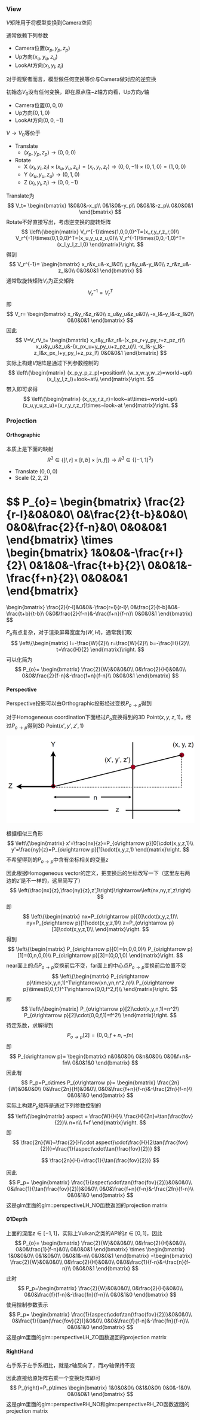 ### View

$V$矩阵用于将模型变换到Camera空间

通常依赖下列参数

- Camera位置$(x_p,y_p,z_p)$
- Up方向$(x_u,y_u,z_u)$
- LookAt方向$(x_l,y_l,z_l)$

对于观察者而言，模型做任何变换等价与Camera做对应的逆变换

初始态$V_{0}$没有任何变换，即在原点往$-z$轴方向看，Up方向$y$轴

- Camera位置$(0,0,0)$
- Up方向$(0,1,0)$
- LookAt方向$(0,0,-1)$

$V\rightarrow V_{0}$等价于

- Translate 
  - $(x_p,y_p,z_p)\rightarrow (0,0,0)$
- Rotate
  - X  $(x_l,y_l,z_l)\times(x_u,y_u,z_u)=(x_r,y_r,z_r) \rightarrow (0,0,-1)\times (0,1,0)=(1,0,0)$
  - Y $(x_u,y_u,z_u) \rightarrow(0,1,0)$
  - Z $(x_l,y_l,z_l) \rightarrow(0,0,-1)$

Translate为
$$
V_t=
\begin{bmatrix}
1&0&0&-x_p\\
0&1&0&-y_p\\
0&0&1&-z_p\\
0&0&0&1
\end{bmatrix}
$$
Rotate不好直接写出，考虑逆变换的旋转矩阵
$$
\left\{\begin{matrix}
V_r^{-1}\times(1,0,0,0)^T=(x_r,y_r,z_r,0)\\
V_r^{-1}\times(0,1,0,0)^T=(x_u,y_u,z_u,0)\\
V_r^{-1}\times(0,0,-1,0)^T=(x_l,y_l,z_l,0)
\end{matrix}\right.
$$
得到
$$
V_r^{-1}=
\begin{bmatrix}
x_r&x_u&-x_l&0\\
y_r&y_u&-y_l&0\\
z_r&z_u&-z_l&0\\
0&0&0&1
\end{bmatrix}
$$
通常取旋转矩阵$V_r$为正交矩阵
$$
V_r^{-1}=V_r^{T}
$$
即
$$
V_r=
\begin{bmatrix}
x_r&y_r&z_r&0\\
x_u&y_u&z_u&0\\
-x_l&-y_l&-z_l&0\\
0&0&0&1
\end{bmatrix}
$$
因此
$$
V=V_rV_t=
\begin{bmatrix}
x_r&y_r&z_r&-(x_px_r+y_py_r+z_pz_r)\\
x_u&y_u&z_u&-(x_px_u+y_py_u+z_pz_u)\\
-x_l&-y_l&-z_l&x_px_l+y_py_l+z_pz_l\\
0&0&0&1
\end{bmatrix}
$$
实际上构建$V$矩阵是通过下列参数控制的
$$
\left\{\begin{matrix}
(x_p,y_p,z_p)=position\\
(w_x,w_y,w_z)=world~up\\
(x_l,y_l,z_l)=look~at\\
\end{matrix}\right.
$$
带入即可求得
$$
\left\{\begin{matrix}
(x_r,y_r,z_r)=look~at\times~world~up\\
(x_u,y_u,z_u)=(x_r,y_r,z_r)\times~look~at
\end{matrix}\right.
$$

### Projection

#### Orthographic

本质上是下面的映射
$$
R^3\in\{\left[l,r\right]\times\left[t,b\right]\times\left[n,f\right]\}
\rightarrow
R^3\in\{\left[-1,1\right]^3\}
$$

- Translate $\left(0,0,0\right)$
- Scale $\left(2,2,2\right)$

$$
P_{o}=
\begin{bmatrix}
\frac{2}{r-l}&0&0&0\\
0&\frac{2}{t-b}&0&0\\
0&0&\frac{2}{f-n}&0\\
0&0&0&1
\end{bmatrix}
\times
\begin{bmatrix}
1&0&0&-\frac{r+l}{2}\\
0&1&0&-\frac{t+b}{2}\\
0&0&1&-\frac{f+n}{2}\\
0&0&0&1
\end{bmatrix}
=
\begin{bmatrix}
\frac{2}{r-l}&0&0&-\frac{r+l}{r-l}\\
0&\frac{2}{t-b}&0&-\frac{t+b}{t-b}\\
0&0&\frac{2}{f-n}&-\frac{f+n}{f-n}\\
0&0&0&1
\end{bmatrix}
$$

$P_{o}$有点复杂，对于渲染屏幕宽度为$(W,H)$，通常我们取
$$
\left\{\begin{matrix}
l=-\frac{W}{2}\\
r=\frac{W}{2}\\
b=-\frac{H}{2}\\
t=\frac{H}{2}
\end{matrix}\right.
$$
可以化简为
$$
P_{o}=
\begin{bmatrix}
\frac{2}{W}&0&0&0\\
0&\frac{2}{H}&0&0\\
0&0&\frac{2}{f-n}&-\frac{f+n}{f-n}\\
0&0&0&1
\end{bmatrix}
$$

#### Perspective

Perspective投影可以由Orthographic投影经过变换$P_{o\rightarrow p}$得到

对于Homogeneous coordination下面经过$P_{o}$变换得到的3D Point$(x,y,z,1)$，经过$P_{o\rightarrow p}$得到3D Point$(x',y',z',1)$

![](ModelTransform.assets/1.png)

根据相似三角形
$$
\left\{\begin{matrix}
x'=\frac{nx}{z}=P_{o\rightarrow p}[0]\cdot(x,y,z,1)\\
y'=\frac{ny}{z}=P_{o\rightarrow p}[1]\cdot(x,y,z,1)
\end{matrix}\right.
$$
不希望得到的$P_{o\rightarrow p}$中含有坐标相关的变量$z$

因此根据Homogeneous vector的定义，把变换后的坐标改写一下（这里左右两边的$z'$是不一样的，这里简写了）
$$
\left(\frac{nx}{z},\frac{ny}{z},z',1\right)\rightarrow\left(nx,ny,z',z\right)
$$
即
$$
\left\{\begin{matrix}
nx=P_{o\rightarrow p}[0]\cdot(x,y,z,1)\\
ny=P_{o\rightarrow p}[1]\cdot(x,y,z,1)\\
z=P_{o\rightarrow p}[3]\cdot(x,y,z,1)\\
\end{matrix}\right.
$$
得到
$$
\left\{\begin{matrix}
P_{o\rightarrow p}[0]=(n,0,0,0)\\
P_{o\rightarrow p}[1]=(0,n,0,0)\\
P_{o\rightarrow p}[3]=(0,0,1,0)
\end{matrix}\right.
$$
near面上的点$P_{o\rightarrow p}$变换前后不变，far面上的中心点$P_{o\rightarrow p}$变换前后位置不变
$$
\left\{\begin{matrix}
P_{o\rightarrow p}\times(x,y,n,1)^T\rightarrow(xn,yn,n^2,n)\\
P_{o\rightarrow p}\times(0,0,f,1)^T\rightarrow(0,0,f^2,f)\\
\end{matrix}\right.
$$
即
$$
\left\{\begin{matrix}
P_{o\rightarrow p}[2]\cdot(x,y,n,1)=n^2\\
P_{o\rightarrow p}[2]\cdot(0,0,f,1)=f^2\\
\end{matrix}\right.
$$
待定系数，求解得到
$$
P_{o\rightarrow p}[2]=(0,0,f+n,-fn)
$$
即
$$
P_{o\rightarrow p}=
\begin{bmatrix}
n&0&0&0\\
0&n&0&0\\
0&0&f+n&-fn\\
0&0&1&0
\end{bmatrix}
$$
因此有
$$
P_p=P_o\times P_{o\rightarrow p}=
\begin{bmatrix}
\frac{2n}{W}&0&0&0\\
0&\frac{2n}{H}&0&0\\
0&0&\frac{f+n}{f-n}&-\frac{2fn}{f-n}\\
0&0&1&0
\end{bmatrix}
$$
实际上构建$P_p$矩阵是通过下列参数控制的
$$
\left\{\begin{matrix}
aspect = \frac{W}{H}\\
\frac{H}{2n}=\tan(\frac{fov}{2})\\
n=n\\
f=f
\end{matrix}\right.
$$
即
$$
\frac{2n}{W}=\frac{2}{H\cdot aspect}\cdot\frac{H}{2\tan(\frac{fov}{2})}=\frac{1}{aspect\cdot\tan(\frac{fov}{2})}
$$

$$
\frac{2n}{H}=\frac{1}{\tan(\frac{fov}{2})}
$$

因此
$$
P_p=
\begin{bmatrix}
\frac{1}{aspect\cdot\tan(\frac{fov}{2})}&0&0&0\\
0&\frac{1}{\tan(\frac{fov}{2})}&0&0\\
0&0&\frac{f+n}{f-n}&-\frac{2fn}{f-n}\\
0&0&1&0
\end{bmatrix}
$$
这是glm里面的glm::perspectiveLH_NO函数返回的projection matrix

#### 01Depth

上面的深度$z\in[-1, 1]$，实际上Vulkan之类的API的$z\in[0, 1]$，因此
$$
P_{o}=
\begin{bmatrix}
\frac{2}{W}&0&0&0\\
0&\frac{2}{H}&0&0\\
0&0&\frac{1}{f-n}&0\\
0&0&0&1
\end{bmatrix}
\times
\begin{bmatrix}
1&0&0&0\\
0&1&0&0\\
0&0&1&-n\\
0&0&0&1
\end{bmatrix}
=\begin{bmatrix}
\frac{2}{W}&0&0&0\\
0&\frac{2}{H}&0&0\\
0&0&\frac{1}{f-n}&-\frac{n}{f-n}\\
0&0&0&1
\end{bmatrix}
$$
此时
$$
P_p=\begin{bmatrix}
\frac{2}{W}&0&0&0\\
0&\frac{2}{H}&0&0\\
0&0&\frac{f}{f-n}&-\frac{fn}{f-n}\\
0&0&1&0
\end{bmatrix}
$$
使用控制参数表示
$$
P_p=
\begin{bmatrix}
\frac{1}{aspect\cdot\tan(\frac{fov}{2})}&0&0&0\\
0&\frac{1}{\tan(\frac{fov}{2})}&0&0\\
0&0&\frac{f}{f-n}&-\frac{fn}{f-n}\\
0&0&1&0
\end{bmatrix}
$$
这是glm里面的glm::perspectiveLH_ZO函数返回的projection matrix

#### RightHand

右手系于左手系相比，就是$z$轴反向了，而$xy$轴保持不变

因此直接给原矩阵右乘一个变换矩阵即可
$$
P_{right}=P_p\times
\begin{bmatrix}
1&0&0&0\\
0&1&0&0\\
0&0&-1&0\\
0&0&0&1
\end{bmatrix}
$$
这是glm里面的glm::perspectiveRH_NO和glm::perspectiveRH_ZO函数返回的projection matrix
